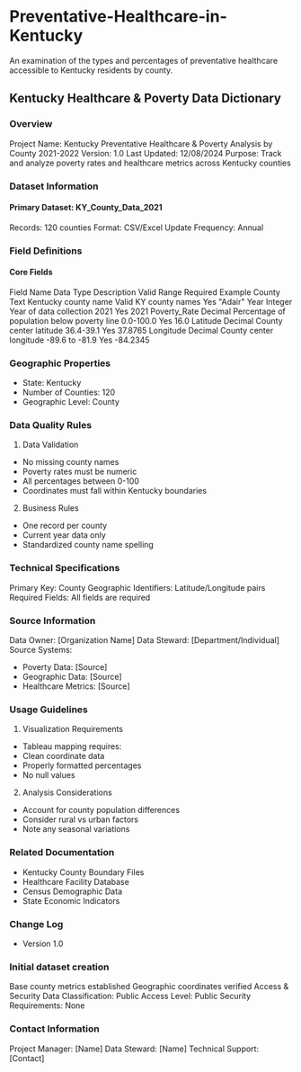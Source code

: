 # Preventative-Healthcare-in-Kentucky
An examination of the types and percentages of preventative healthcare accessible to Kentucky residents by county.

## Kentucky Healthcare & Poverty Data Dictionary
### Overview
Project Name: Kentucky Preventative Healthcare & Poverty Analysis by County 2021-2022
Version: 1.0
Last Updated: 12/08/2024
Purpose: Track and analyze poverty rates and healthcare metrics across Kentucky counties

### Dataset Information
#### Primary Dataset: KY_County_Data_2021
Records: 120 counties
Format: CSV/Excel
Update Frequency: Annual

### Field Definitions
#### Core Fields
Field Name	Data Type	Description	Valid Range	Required	Example
County	Text	Kentucky county name	Valid KY county names	Yes	"Adair"
Year	Integer	Year of data collection	2021	Yes	2021
Poverty_Rate	Decimal	Percentage of population below poverty line	0.0-100.0	Yes	16.0
Latitude	Decimal	County center latitude	36.4-39.1	Yes	37.8765
Longitude	Decimal	County center longitude	-89.6 to -81.9	Yes	-84.2345

### Geographic Properties
* State: Kentucky
* Number of Counties: 120
* Geographic Level: County

### Data Quality Rules
1. Data Validation
* No missing county names
* Poverty rates must be numeric
* All percentages between 0-100
* Coordinates must fall within Kentucky boundaries

2. Business Rules
* One record per county
* Current year data only
* Standardized county name spelling

### Technical Specifications
Primary Key: County
Geographic Identifiers: Latitude/Longitude pairs
Required Fields: All fields are required

### Source Information
Data Owner: [Organization Name]
Data Steward: [Department/Individual]
Source Systems:
* Poverty Data: [Source]
* Geographic Data: [Source]
* Healthcare Metrics: [Source]

### Usage Guidelines
1. Visualization Requirements
* Tableau mapping requires:
* Clean coordinate data
* Properly formatted percentages
* No null values
2. Analysis Considerations
* Account for county population differences
* Consider rural vs urban factors
* Note any seasonal variations

### Related Documentation
* Kentucky County Boundary Files
* Healthcare Facility Database
* Census Demographic Data
* State Economic Indicators

### Change Log
* Version 1.0

### Initial dataset creation
Base county metrics established
Geographic coordinates verified
Access & Security
Data Classification: Public
Access Level: Public
Security Requirements: None

### Contact Information
Project Manager: [Name]
Data Steward: [Name]
Technical Support: [Contact]
